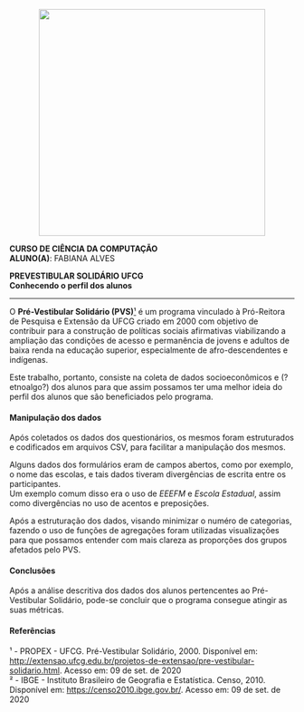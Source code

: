 <p align="center">
<img src="https://upload.wikimedia.org/wikipedia/commons/thumb/5/5d/UfcgBrasao.jpg/1024px-UfcgBrasao.jpg" width="400" align="center">



**CURSO DE CIÊNCIA DA COMPUTAÇÃO**  
**ALUNO(A)**: FABIANA ALVES  

**PREVESTIBULAR SOLIDÁRIO UFCG**  
**Conhecendo o perfil dos alunos**

---



O **Pré-Vestibular Solidário (PVS)**[¹](#1)  é um programa vinculado à Pró-Reitora de Pesquisa e Extensão da UFCG criado em 2000 com objetivo de contribuir para a construção de políticas sociais afirmativas viabilizando a ampliação das condições de acesso e permanência de jovens e adultos de baixa renda na educação superior, especialmente de afro-descendentes e indígenas.

Este trabalho, portanto, consiste na coleta de dados socioeconômicos e (?etnoalgo?) dos alunos para que assim possamos ter uma melhor ideia do perfil dos alunos que são beneficiados pelo programa. 

#### Manipulação dos dados
Após coletados os dados dos questionários, os mesmos foram estruturados e codificados em arquivos CSV, para facilitar a manipulação dos mesmos. 

Alguns dados dos formulários eram de campos abertos, como por exemplo, o nome das escolas, e tais dados tiveram divergências de escrita entre os participantes.  
Um exemplo comum disso era o uso de *EEEFM* e *Escola Estadual*, assim como divergências no uso de acentos e preposições.

Após a estruturação dos dados, visando minimizar o numéro de categorias, fazendo o uso de funções de agregações foram utilizadas visualizações para que possamos entender com mais clareza as proporções dos grupos afetados pelo PVS. 

#### Conclusões

Após a análise descritiva dos dados dos alunos pertencentes ao Pré-Vestibular Solidário, pode-se concluir que o programa consegue atingir as suas métricas. 

#### Referências 

<a id="1"></a>
¹ - PROPEX - UFCG. Pré-Vestibular Solidário, 2000. Disponível em: http://extensao.ufcg.edu.br/projetos-de-extensao/pre-vestibular-solidario.html. Acesso em: 09 de set. de 2020  
<a id="2"></a>
² - IBGE - Instituto Brasileiro de Geografia e Estatística. Censo, 2010. Disponível em: https://censo2010.ibge.gov.br/. Acesso em: 09 de set. de 2020  
